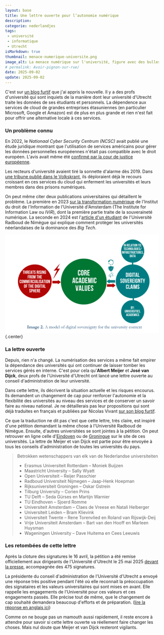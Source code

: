 ```yaml
---
layout: base
title: Une lettre ouverte pour l’autonomie numérique
description: 
categorie: nederlandjes
tags:
 - université
 - informatique
 - Utrecht
isMarkdown: true
thumbnail: menace-numerique-universite.png
image_alt: La menace numérique sur l'université, figure avec des bulles rouge et vertes
# permalink: Avoir-pignon-sur-rue/
date: 2025-09-02
update: 2025-09-02
---
```


C'est sur [un blog furtif](https://grenoble.ninja/) que j'ai appris la nouvelle. Il y a des profs d'université qui sont inquiets de la manière dont leur université d'Utrecht traite les données de ses étudiants et personnels. La dépendence aux services de cloud de grandes entreprises étasuniennes (en particulier Microsoft, Google et Amazon) est de plus en plus grande et rien n'est fait pour offrir une alternative locale à ces services.

### Un problème connu

En 2022, le *Nationaal Cyber Security Centrum (NCSC)* avait publié une étude juridique montrant que l'utilisation de services américains pour gérer les données personnelles européennes n'était pas compatible avec le droit européen. L'avis avait même été [confirmé par la cour de justice européenne](/cloud-merite-notre-confiance/).

<!--excerpt-->

Les recteurs d'université avaient tiré la sonnette d'alarme dès 2019. Dans [une tribune publié dans le Volkskrant](https://www.volkskrant.nl/columns-opinie/digitalisering-bedreigt-onze-universiteit-het-is-tijd-om-een-grens-te-trekken~bff87dc9/), ils déploraient déjà le recours croissant en ces services du cloud qui enferment les universités et leurs membres dans des prisons numériques.

On peut même citer deux publications universitaires qui détaillent le problème. La première en 2023 [sur la transformation numérique](https://www.ivir.nl/projects/information-law-and-the-digital-transformation-of-the-university/) de l'Institut du droit de l'Information de l'Université d'Amsterdam (The Institute for Information Law  ou *IViR*), dont la première partie traite de la souveraineté numérique. La seconde en 2024 est l'[article d'un étudiant](https://communities.surf.nl/files/Artikel/download/Safeguarding_Dutch_Universities_Against_Big_Tech_Dominance_0.pdf) de l'Universitè Radboud de Nimègue qui explique comment protèger les universités néerlandaises de la dominance des *Big Tech*.

![La menace numérique sur l'université, figure avec des bulles](menace-numerique-universite.png){.center}

### La lettre ouverte

Depuis, rien n'a changé. La numérisation des services a même fait empirer la dépendance des universités qui ont continuer de laisser tomber les services gérés en interne. C'est pour cela qu'**Albert Meijer** et **José van Dijck**, deux profs de l'Université d'Utrecht ont lancé une lettre ouverte au conseil d'administration de leur université.

Dans cette lettre, ils décrivent la situation actuelle et les risques encourus. Ils demandent un changement de cap pour renforcer l'autonomie et la flexibilité des universités au niveau des services et de conserver un savoir faire au niveau national. Je ne détaillerais pas leur propositions qui sont déjà traduites en français et publiées par Nicolas Vivant [sur son blog furtif](https://grenoble.ninja/utrecht-university/).

Ce que la traduction ne dit pas c'est que cette lettre, très claire, est inspiré d'une pétition demandant la même chose à l'Université Radboud de Nimègue. Ensuite, d'autres universitées se sont jointes à la pétition. On peut retrouver en ligne celle d'[Eindoven](https://research.tue.nl/nl/publications/open-brief-over-digitale-autonomie-van-nederlandse-universiteiten) ou de [Groningue](https://research.rug.nl/en/publications/open-brief-over-digitale-autonomie-van-nederlandse-universiteiten) sur le site de ces universités. La lettre de Meijer et van Dijck est partie pour être envoyée à tous les conseils d'administration de toutes les universités du pays.

> Betrokken wetenschappers van elk van de Nederlandse universiteiten
> - Erasmus Universiteit Rotterdam – Moniek Buijzen
> - Maastricht University – Sally Wyatt
> - Open Universiteit – Reijer Passchier
> - Radboud Universiteit Nijmegen – Jaap-Henk Hoepman
> - Rijksuniversiteit Groningen – Oskar Gstrein
> - Tilburg University – Corien Prins
> - TU Delft – Seda Gürses en Martijn Warnier
> - TU Eindhoven – Sjoerd Romme
> - Universiteit Amsterdam – Claes de Vreese en Natali Helberger
> - Universiteit Leiden – Bram Klievink
> - Universiteit Twente – Rene Torenvlied en Roland van Rijswijk-Deij
> - Vrije Universiteit Amsterdam – Bart van den Hooff en Marleen Huysman
> - Wageningen University – Dave Huitema en Cees Leeuwis

### Les retombées de cette lettre

Après la cloture des signatures le 16 avril, la pétition a été remise officiellement aux dirigeants de l'Université d'Utrecht le 25 mai 2025 [devant la presse](https://dub.uu.nl/nl/nieuws/open-brief-over-big-tech-aangeboden-aan-het-uu-bestuur), accompagnée des 475 signatures.

La présidente du conseil d'administration de l'Université d'Utrecht a envoyé une réponse très positive pendant l'été où elle reconnait la préoccupation des signataires et les valeurs universitaires qui sont mises en avant. Elle rappelle les engagements de l'Université pour ces valeurs et ces engagements passés. Elle précise tout de même, que le changement de cap souhaité demandera beaucoup d'efforts et de préparation. ([lire la réponse en anglais ici](https://www.uu.nl/sites/default/files/Response%20to%20Open%20Letter%20Advancing%20Digital%20Autonomy%20at%20Utrecht%20University%20%281%29.pdf))

Comme on ne bouge pas un mamouth aussi rapidement, il reste encore à attendre pour savoir si cette lettre ouverte va réellement faire changer les choses. Mais nul doute que Meijer et van Dijck resteront vigilants.

<!-- 
in https://pure.tue.nl/ws/portalfiles/portal/359938550/Brief-digitale-autonomie_Mei-2025_final.pdf
 -->